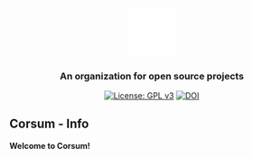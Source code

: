 <div align="center">

<a href="https://github.com/corsum/corsum-info"><img src="logo.png" width="17%"></img></a>
### An organization for open source projects
[![License: GPL v3](https://img.shields.io/badge/License-GPLv3-blue.svg)](https://www.gnu.org/licenses/gpl-3.0)
[![DOI](https://zenodo.org/badge/DOI/10.5281/zenodo.8216963.svg)](https://doi.org/10.5281/zenodo.8216963)
</div>

 ## Corsum - Info
 **Welcome to Corsum!**
